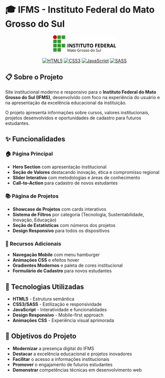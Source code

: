 # 🎓 IFMS - Instituto Federal do Mato Grosso do Sul

<div align="center">
  <img src="./assets/desktop/ifms-marca-2015.png" alt="IFMS Logo" width="200px">

  
  
  [![HTML5](https://img.shields.io/badge/HTML5-E34F26?style=for-the-badge&logo=html5&logoColor=white)](https://developer.mozilla.org/pt-BR/docs/Web/HTML)
  [![CSS3](https://img.shields.io/badge/CSS3-1572B6?style=for-the-badge&logo=css3&logoColor=white)](https://developer.mozilla.org/pt-BR/docs/Web/CSS)
  [![JavaScript](https://img.shields.io/badge/JavaScript-F7DF1E?style=for-the-badge&logo=javascript&logoColor=black)](https://developer.mozilla.org/pt-BR/docs/Web/JavaScript)
  [![SASS](https://img.shields.io/badge/SASS-CC6699?style=for-the-badge&logo=sass&logoColor=white)](https://sass-lang.com/)
</div>

## 📋 Sobre o Projeto

Site institucional moderno e responsivo para o **Instituto Federal do Mato Grosso do Sul (IFMS)**, desenvolvido com foco na experiência do usuário e na apresentação da excelência educacional da instituição.

O projeto apresenta informações sobre cursos, valores institucionais, projetos desenvolvidos e oportunidades de cadastro para futuros estudantes.

## ✨ Funcionalidades

### 🏠 Página Principal
- **Hero Section** com apresentação institucional
- **Seção de Valores** destacando inovação, ética e compromisso regional
- **Slider Interativo** com metodologias e áreas de conhecimento
- **Call-to-Action** para cadastro de novos estudantes

### 📚 Página de Projetos
- **Showcase de Projetos** com cards interativos
- **Sistema de Filtros** por categoria (Tecnologia, Sustentabilidade, Inovação, Educação)
- **Seção de Estatísticas** com números dos projetos
- **Design Responsivo** para todos os dispositivos

### 🎯 Recursos Adicionais
- **Navegação Mobile** com menu hamburger
- **Animações CSS** e efeitos hover
- **Gradientes Modernos** e paleta de cores institucional
- **Formulário de Cadastro** para novos estudantes

## 🚀 Tecnologias Utilizadas

- **HTML5** - Estrutura semântica
- **CSS3/SASS** - Estilização e responsividade
- **JavaScript** - Interatividade e funcionalidades
- **Design Responsivo** - Mobile-first approach
- **Animações CSS** - Experiência visual aprimorada

## 🎯 Objetivos do Projeto

- **Modernizar** a presença digital do IFMS
- **Destacar** a excelência educacional e projetos inovadores
- **Facilitar** o acesso a informações institucionais
- **Promover** o engajamento de futuros estudantes
- **Demonstrar** competências técnicas em desenvolvimento web
